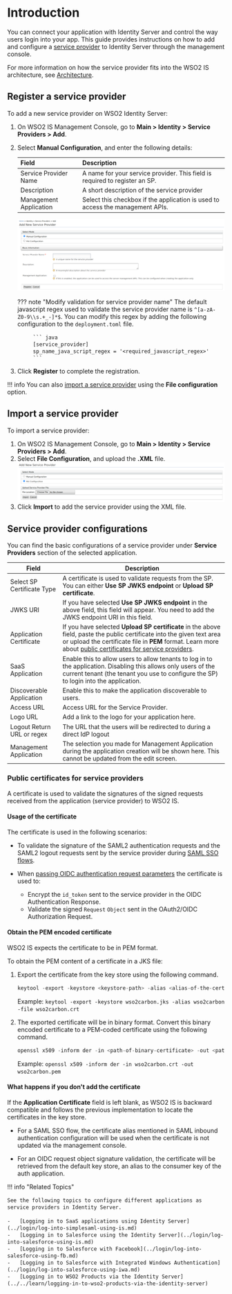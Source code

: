 # Introduction

You can connect your application with Identity Server and control the way users login into your app. This guide provides instructions on how to add and configure a [service provider](../../get-started/architecture#service-provider-section) to Identity Server through the management console.

For more information on how the service provider fits into the WSO2 IS architecture, see [Architecture](../../references/architecture/architecture.md).

## Register a service provider

To add a new service provider on WSO2 Identity Server:

1. On WSO2 IS Management Console, go to **Main > Identity > Service Providers > Add**.

2. Select **Manual Configuration**, and enter the following details:

    | Field | Description   |
    |-------|---------------|
    | Service Provider Name | A name for your service provider. This field is required to register an SP.  |
    | Description   | A short description of the service provider    |
    | Management Application    | Select this checkbox if the application is used to access the management APIs.    |

    ![sp-details](../../assets/img/guides/register-a-sp.png)

    ??? note "Modify validation for service provider name"
           The default javascript regex used to validate the service provider name is `^[a-zA-Z0-9\\s.+_-]*$`.
           You can modify this regex by adding the following configuration to the `deployment.toml` file.

            ``` java
            [service_provider]
            sp_name_java_script_regex = '<required_javascript_regex>'
            ```

3. Click **Register** to complete the registration.

!!! info
    You can also [import a service provider](#import-a-service-provider) using the **File configuration** option.

## Import a service provider

To import a service provider:

1. On WSO2 IS Management Console, go to **Main > Identity > Service Providers > Add**.
2. Select **File Configuration**, and upload the **.XML** file.
    ![import-service-provider](../../assets/img/guides/import-a-sp.png)
3. Click **Import** to add the service provider using the XML file.

## Service provider configurations

You can find the basic configurations of a service provider under **Service Providers** section of the selected application.

| Field | Description   |
|-------|---------------|
| Select SP Certificate Type | A certificate is used to validate requests from the SP. You can either **Use SP JWKS endpoint** or **Upload SP certificate**.  |
| JWKS URI    | If you have selected **Use SP JWKS endpoint** in the above field, this field will appear. You need to add the JWKS endpoint URI in this field.        |
| Application Certificate    | If you have selected **Upload SP certificate** in the above field, paste the public certificate into the given text area or upload the certificate file in **PEM** format. Learn more about [public certificates for service providers](#public-certificates-for-service-providers).   |
| SaaS Application   | Enable this to allow users to allow tenants to log in to the application. Disabling this allows only users of the current tenant (the tenant you use to configure the SP) to login into the application. |
| Discoverable Application  | Enable this to make the application discoverable to users. |
| Access URL    | Access URL for the Service Provider.   |
| Logo URL  | Add a link to the logo for your application here.   |
| Logout Return URL or regex    | The URL that the users will be redirected to during a direct IdP logout   |
| Management Application    | The selection you made for Management Application during the application creation will be shown here. This cannot be updated from the edit screen. |

### Public certificates for service providers
A certificate is used to validate the signatures of the signed requests received from the application (service provider) to WSO2 IS.

#### Usage of the certificate

The certificate is used in the following scenarios:

- To validate the signature of the SAML2 authentication requests and the SAML2 logout requests sent by the service provider during [SAML SSO flows](../login/sso-for-saml.md).
- When [passing OIDC authentication request parameters](../login/oidc-parameters-in-auth-request.md) the certificate is used to:

    - Encrypt the `id_token` sent to the service provider in the OIDC Authentication Response.
    - Validate the signed `Request` `Object` sent in the OAuth2/OIDC Authorization Request.

#### Obtain the PEM encoded certificate

WSO2 IS expects the certificate to be in PEM format.

To obtain the PEM content of a certificate in a JKS file:

1. Export the certificate from the key store using the following command.

    ``` java
    keytool -export -keystore <keystore-path> -alias <alias-of-the-certificate> -file <path-of-the-expected-certificate-file>
    ```

    Example:
    `keytool -export -keystore wso2carbon.jks -alias wso2carbon -file wso2carbon.crt`

2. The exported certificate will be in binary format. Convert this binary encoded certificate to a PEM-coded certificate using the following command.

    ``` java
    openssl x509 -inform der -in <path-of-binary-certificate> -out <path-of-expected-pem-content>
    ```
    Example:
    `openssl x509 -inform der -in wso2carbon.crt -out wso2carbon.pem`

#### What happens if you don't add the certificate

If the **Application Certificate** field is left blank, as WSO2 IS is backward compatible and follows the previous implementation to locate the certificates in the key store.  

- For a SAML SSO flow, the certificate alias mentioned in SAML inbound authentication configuration will be used when the certificate is not updated via the management console.

- For an OIDC request object signature validation, the certificate will be retrieved from the default key store, an alias to the consumer key of the auth application.

!!! info "Related Topics"

    See the following topics to configure different applications as service providers in Identity Server.

    -   [Logging in to SaaS applications using Identity Server](../login/log-into-simplesaml-using-is.md)
    -   [Logging in to Salesforce using the Identity Server](../login/log-into-salesforce-using-is.md)
    -   [Logging in to Salesforce with Facebook](../login/log-into-salesforce-using-fb.md)
    -   [Logging in to Salesforce with Integrated Windows Authentication](../login/log-into-salesforce-using-iwa.md)
    -   [Logging in to WSO2 Products via the Identity Server](../../learn/logging-in-to-wso2-products-via-the-identity-server)
